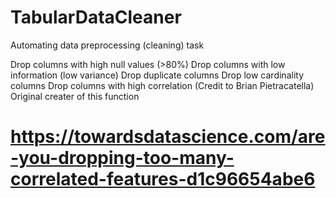 # TabularDataCleaner
Automating data preprocessing (cleaning) task

Drop columns with high null values (>80%)
Drop columns with low information (low variance)
Drop duplicate columns 
Drop low cardinality columns
Drop columns with high correlation (Credit to Brian Pietracatella) Original creater of this function
# https://towardsdatascience.com/are-you-dropping-too-many-correlated-features-d1c96654abe6
